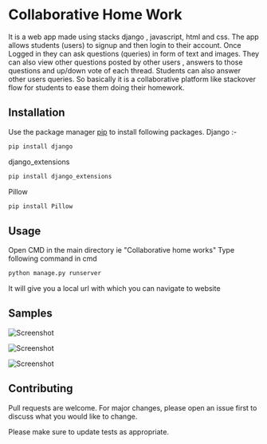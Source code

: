 # Collaborative Home Work
It is a web app made using stacks django , javascript, html and css. The app allows students (users) to signup and then login to their account. Once Logged in they
can ask questions (queries) in form of text and images. They can also view other questions posted by other users , answers to those questions and up/down vote of each thread.
Students can also answer other users queries. So basically it is a collaborative platform like stackover flow for students to ease them doing their homework.

## Installation

Use the package manager [pip](https://pip.pypa.io/en/stable/) to install following packages.
Django :- 
```bash
pip install django
```
django_extensions
```bash
pip install django_extensions
```
Pillow
```bash
pip install Pillow
```

## Usage
Open CMD in the main directory ie "Collaborative home works"
Type following command in cmd
```python
python manage.py runserver
```
It will give you a local url with which you can navigate to website

## Samples
![Screenshot](https://github.com/MuhammadAbdullah-hash/Collaborative-home-work/PROJECT-SAMPLES/SIGNUP-PAGE.png)

![Screenshot](https://github.com/MuhammadAbdullah-hash/Collaborative-home-work/PROJECT-SAMPLES/LOGIN-PAGE.png)

![Screenshot](https://github.com/MuhammadAbdullah-hash/Collaborative-home-work/PROJECT-SAMPLES/HOME-PAGE.png)


## Contributing
Pull requests are welcome. For major changes, please open an issue first to discuss what you would like to change.

Please make sure to update tests as appropriate.

